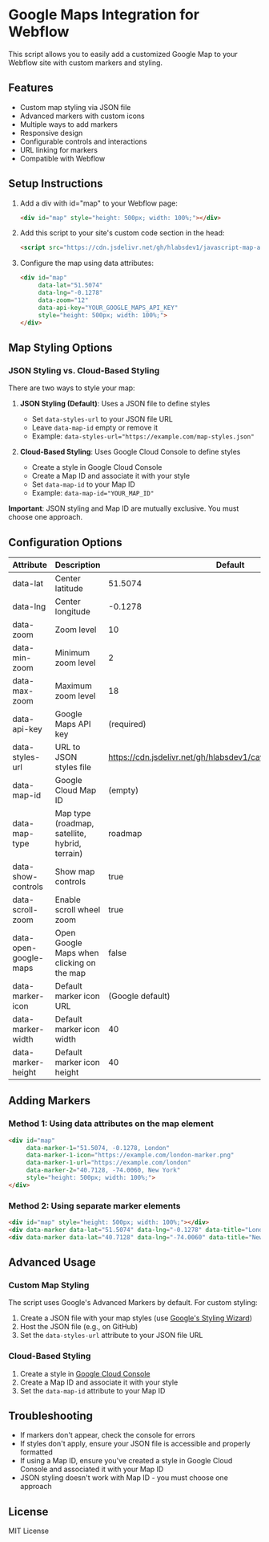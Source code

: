 # Google Maps Integration for Webflow

This script allows you to easily add a customized Google Map to your Webflow site with custom markers and styling.

## Features

- Custom map styling via JSON file
- Advanced markers with custom icons
- Multiple ways to add markers
- Responsive design
- Configurable controls and interactions
- URL linking for markers
- Compatible with Webflow

## Setup Instructions

1. Add a div with id="map" to your Webflow page:
   ```html
   <div id="map" style="height: 500px; width: 100%;"></div>
   ```

2. Add this script to your site's custom code section in the head:
   ```html
   <script src="https://cdn.jsdelivr.net/gh/hlabsdev1/javascript-map-api@main/map-embed.js"></script>
   ```

3. Configure the map using data attributes:
   ```html
   <div id="map" 
        data-lat="51.5074" 
        data-lng="-0.1278" 
        data-zoom="12"
        data-api-key="YOUR_GOOGLE_MAPS_API_KEY"
        style="height: 500px; width: 100%;">
   </div>
   ```

## Map Styling Options

### JSON Styling vs. Cloud-Based Styling

There are two ways to style your map:

1. **JSON Styling (Default)**: Uses a JSON file to define styles
   - Set `data-styles-url` to your JSON file URL
   - Leave `data-map-id` empty or remove it
   - Example: `data-styles-url="https://example.com/map-styles.json"`

2. **Cloud-Based Styling**: Uses Google Cloud Console to define styles
   - Create a style in Google Cloud Console
   - Create a Map ID and associate it with your style
   - Set `data-map-id` to your Map ID
   - Example: `data-map-id="YOUR_MAP_ID"`

**Important**: JSON styling and Map ID are mutually exclusive. You must choose one approach.

## Configuration Options

| Attribute | Description | Default |
|-----------|-------------|---------|
| data-lat | Center latitude | 51.5074 |
| data-lng | Center longitude | -0.1278 |
| data-zoom | Zoom level | 10 |
| data-min-zoom | Minimum zoom level | 2 |
| data-max-zoom | Maximum zoom level | 18 |
| data-api-key | Google Maps API key | (required) |
| data-styles-url | URL to JSON styles file | https://cdn.jsdelivr.net/gh/hlabsdev1/cavandish@main/map.json |
| data-map-id | Google Cloud Map ID | (empty) |
| data-map-type | Map type (roadmap, satellite, hybrid, terrain) | roadmap |
| data-show-controls | Show map controls | true |
| data-scroll-zoom | Enable scroll wheel zoom | true |
| data-open-google-maps | Open Google Maps when clicking on the map | false |
| data-marker-icon | Default marker icon URL | (Google default) |
| data-marker-width | Default marker icon width | 40 |
| data-marker-height | Default marker icon height | 40 |

## Adding Markers

### Method 1: Using data attributes on the map element

```html
<div id="map" 
     data-marker-1="51.5074, -0.1278, London"
     data-marker-1-icon="https://example.com/london-marker.png"
     data-marker-1-url="https://example.com/london"
     data-marker-2="40.7128, -74.0060, New York"
     style="height: 500px; width: 100%;">
</div>
```

### Method 2: Using separate marker elements

```html
<div id="map" style="height: 500px; width: 100%;"></div>
<div data-marker data-lat="51.5074" data-lng="-0.1278" data-title="London" data-icon="https://example.com/london-marker.png"></div>
<div data-marker data-lat="40.7128" data-lng="-74.0060" data-title="New York"></div>
```

## Advanced Usage

### Custom Map Styling

The script uses Google's Advanced Markers by default. For custom styling:

1. Create a JSON file with your map styles (use [Google's Styling Wizard](https://mapstyle.withgoogle.com/))
2. Host the JSON file (e.g., on GitHub)
3. Set the `data-styles-url` attribute to your JSON file URL

### Cloud-Based Styling

1. Create a style in [Google Cloud Console](https://console.cloud.google.com/google/maps-apis/studio)
2. Create a Map ID and associate it with your style
3. Set the `data-map-id` attribute to your Map ID

## Troubleshooting

- If markers don't appear, check the console for errors
- If styles don't apply, ensure your JSON file is accessible and properly formatted
- If using a Map ID, ensure you've created a style in Google Cloud Console and associated it with your Map ID
- JSON styling doesn't work with Map ID - you must choose one approach

## License

MIT License
